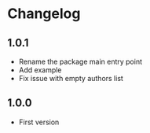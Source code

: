 # Changelog

## 1.0.1

- Rename the package main entry point
- Add example
- Fix issue with empty authors list

## 1.0.0

- First version
